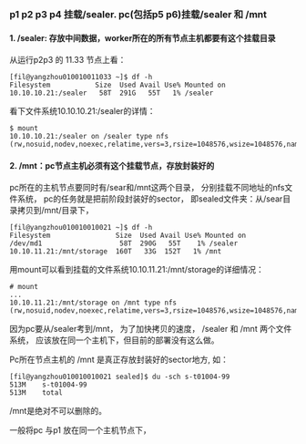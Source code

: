 


### p1 p2 p3 p4 挂载/sealer. pc(包括p5 p6)挂载/sealer 和 /mnt

#### 1.  /sealer: 存放中间数据，worker所在的所有节点主机都要有这个挂载目录 
从运行p2p3 的 11.33 节点上看：
```
[fil@yangzhou010010011033 ~]$ df -h
Filesystem           Size  Used Avail Use% Mounted on
10.10.10.21:/sealer   58T  291G   55T   1% /sealer
```

看下文件系统10.10.10.21:/sealer的详情：
```
$ mount 
10.10.10.21:/sealer on /sealer type nfs (rw,nosuid,nodev,noexec,relatime,vers=3,rsize=1048576,wsize=1048576,namlen=255,hard,nolock,proto=tcp,timeo=600,retrans=2,sec=sys,mountaddr=10.10.10.21,mountvers=3,mountport=20048,mountproto=udp,local_lock=all,addr=10.10.10.21,user)
```

#### 2.  /mnt：pc节点主机必须有这个挂载节点，存放封装好的 
pc所在的主机节点要同时有/sear和/mnt这两个目录， 分别挂载不同地址的nfs文件系统， pc的任务就是把前阶段封装好的sector， 即sealed文件夹：从/sear目录拷贝到/mnt/目录下， 
```
[fil@yangzhou010010010021 ~]$ df -h
Filesystem                Size  Used Avail Use% Mounted on
/dev/md1                   58T  290G   55T    1% /sealer
10.10.11.21:/mnt/storage  160T   33G  152T   1% /mnt
```

用mount可以看到挂载的文件系统10.10.11.21:/mnt/storage的详细情况： 
```
# mount
...
10.10.11.21:/mnt/storage on /mnt type nfs (rw,nosuid,nodev,noexec,relatime,vers=3,rsize=1048576,wsize=1048576,namlen=255,hard,nolock,proto=tcp,timeo=600,retrans=2,sec=sys,mountaddr=10.10.11.21,mountvers=3,mountport=20048,mountproto=udp,local_lock=all,addr=10.10.11.21,user)
```

因为pc要从/sealer考到/mnt， 为了加快拷贝的速度，  /sealer 和 /mnt 两个文件系统， 应该放在同一个主机下，但目前的部署没有这么做。 


Pc所在节点主机的 /mnt 是真正存放封装好的sector地方, 如：
```
[fil@yangzhou010010010021 sealed]$ du -sch s-t01004-99
513M	s-t01004-99
513M	total
```
/mnt是绝对不可以删除的。 


一般将pc 与p1 放在同一个主机节点下，

